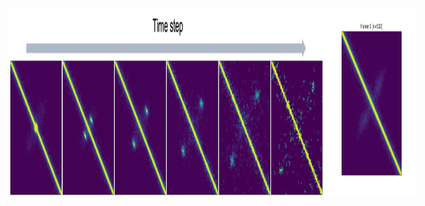 <div style="display: flex; justify-content: space-between; align-items: center;">
  <img src="https://github.com/zzdzr/ForkSimulation/blob/main/img/simulations2.png" width="700" height = "300" />
  <img src="https://github.com/zzdzr/ForkSimulation/blob/main/img/simulations3.gif" width="150" height = "300" />
</div>

